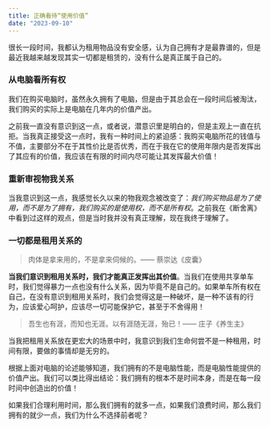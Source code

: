 ```yaml
---
title: 正确看待“使用价值”
date: "2023-09-10"
---
```


很长一段时间，我都认为租用物品没有安全感，认为自己拥有才是最靠谱的，但是最近我越来越发现其实一切都是租赁的，没有什么是真正属于自己的。

### 从电脑看所有权

我们在购买电脑时，虽然永久拥有了电脑，但是由于其总会在一段时间后被淘汰，我们购买的实际上是电脑在几年内的价值产出。

之前我一直没有意识到这一点，或者说，潜意识里是明白的，但是主观上一直在抗拒。当我真正接受这一点时，我有一种时间上的紧迫感：我购买电脑所花的钱值与不值，主要部分不在于其性价比是否优秀，而在于我在它的使用年限内是否发挥出了其应有的价值，我应该在有限的时间内尽可能让其发挥最大价值！

### 重新审视物我关系

当我意识到这一点，我感觉长久以来的物我观念被改变了：*我们购买物品是为了使用，而不是为了拥有，我们购买的是使用权，而不是所有权*。之前我在《断舍离》中看到过这样的观点，但是当时我并没有真正理解，现在我终于理解了。

### 一切都是租用关系的

> 肉体是拿来用的，不是拿来伺候的。—— 蔡崇达《皮囊》


**当我们意识到租用关系时，我们才能真正发挥出其价值**。当我们在使用共享单车时，我们觉得暴力一点也没有什么关系，因为毕竟不是自己的。如果单车所有权在自己，在没有意识到租用关系时，我们会觉得这是一种破坏，是一种不该有的行为，应该爱心呵护，应该尽一切可能保护它，甚至于不舍得用！


> 吾生也有涯，而知也无涯。以有涯随无涯，殆已！—— 庄子《养生主》

当我把租用关系放在更宏大的场景中时，我意识到我们生命何尝不是一种租用，时间有限，要做的事情却是无穷的。

根据上面对电脑的论述能够知道，我们拥有的不是电脑性能，而是电脑性能提供的价值产出。我们可以类比得出结论：我们拥有的根本不是时间本身，而是在每一段时间中创造出的价值！

如果我们合理利用时间，那么我们拥有的就多一点，如果我们浪费时间，那么我们拥有的就少一点，我们为什么不选择前者呢？
